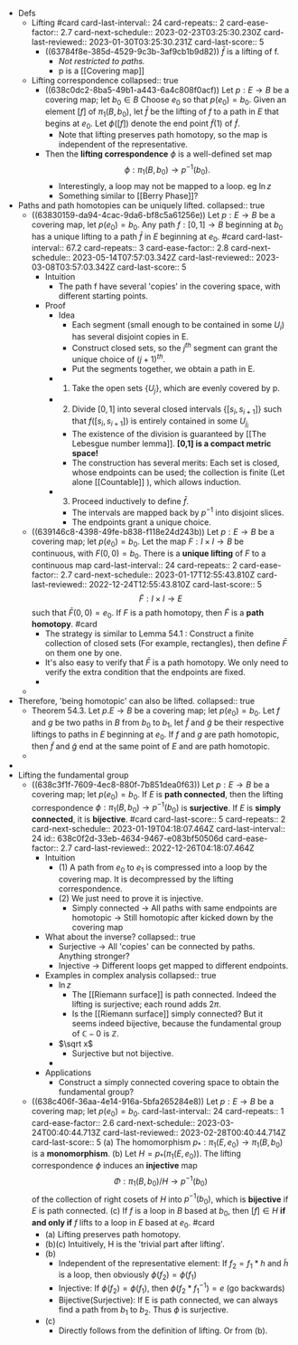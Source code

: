- Defs
	- Lifting #card
	  card-last-interval:: 24
	  card-repeats:: 2
	  card-ease-factor:: 2.7
	  card-next-schedule:: 2023-02-23T03:25:30.230Z
	  card-last-reviewed:: 2023-01-30T03:25:30.231Z
	  card-last-score:: 5
		- ((63784f8e-385d-4529-9c3b-3af9cb1b9d82))
		  $\bar f$ is a lifting of f.
			- *Not restricted to paths.*
			- p is a [[Covering map]]
	- Lifting correspondence
	  collapsed:: true
		- ((638c0dc2-8ba5-49b1-a443-6a4c808f0acf)) Let $p: E \rightarrow B$ be a covering map; let $b_0 \in B$ Choose $e_0$ so that $p\left(e_0\right)=b_0$. Given an element $[f]$ of $\pi_1\left(B, b_0\right)$, let $\bar{f}$ be the lifting of $f$ to a path in $E$ that begins at $e_0$. Let $\phi([f])$ denote the end point $\tilde{f}(1)$ of $\tilde{f}$.
			- Note that lifting preserves path homotopy, so the map is independent of the representative.
		- Then the **lifting correspondence** $\phi$ is a well-defined set map
		  $$
		  \phi: \pi_1\left(B, b_0\right) \rightarrow p^{-1}\left(b_0\right) .
		  $$
			- Interestingly, a loop may not be mapped to a loop. eg $\ln z$
			- Something similar to [[Berry Phase]]?
- Paths and path homotopies can be uniquely lifted.
  collapsed:: true
	- ((63830159-da94-4cac-9da6-bf8c5a61256e)) Let $p: E \rightarrow B$ be a covering map, let $p\left(e_0\right)=b_0$. Any path $f: [0,1] \rightarrow B$ beginning at $b_0$ has a unique lifting to a path $\bar{f}$ in $E$ beginning at $e_0$. #card
	  card-last-interval:: 67.2
	  card-repeats:: 3
	  card-ease-factor:: 2.8
	  card-next-schedule:: 2023-05-14T07:57:03.342Z
	  card-last-reviewed:: 2023-03-08T03:57:03.342Z
	  card-last-score:: 5
		- Intuition
			- The path f have several 'copies' in the covering space, with different starting points.
		- Proof
			- Idea
				- Each segment (small enough to be contained in some $U_i$) has several disjoint copies in E.
				- Construct closed sets, so the $j^{th}$ segment can grant the unique choice of $(j+1)^{th}$.
				- Put the segments together, we obtain a path in E.
			- 1. Take the open sets $\{U_j\}$, which are evenly covered by p.
			- 2. Divide $[0,1]$ into several closed intervals $\{[s_i,s_{i+1}]\}$ such that $f([s_i,s_{i+1}])$ is entirely contained in some $U_{j_i}$
				- The existence of the division is guaranteed by [[The Lebesgue number lemma]]. **[0,1] is a compact metric space!**
				- The construction has several merits: Each set is closed, whose endpoints can be used; the collection is finite (Let alone [[Countable]] ), which allows induction.
			- 3. Proceed inductively to define $\bar f$.
				- The intervals are mapped back by $p^{-1}$ into disjoint slices.
				- The endpoints grant a unique choice.
	- ((639146c8-4398-49fe-b838-f118e24d243b)) Let $p: E \rightarrow B$ be a covering map; let $p\left(e_0\right)=b_0$. Let the map $F: I \times I \rightarrow B$ be continuous, with $F(0,0)=b_0$. There is a **unique lifting** of $F$ to a continuous map
	  card-last-interval:: 24
	  card-repeats:: 2
	  card-ease-factor:: 2.7
	  card-next-schedule:: 2023-01-17T12:55:43.810Z
	  card-last-reviewed:: 2022-12-24T12:55:43.810Z
	  card-last-score:: 5
	  $$
	  \tilde{F}: I \times I \rightarrow E
	  $$
	  such that $\bar{F}(0,0)=e_0$. If $F$ is a path homotopy, then $\tilde{F}$ is a **path homotopy**. #card
		- The strategy is similar to Lemma 54.1 : Construct a finite collection of closed sets (For example, rectangles), then define $\bar F$ on them one by one.
		- It's also easy to verify that $\bar F$ is a path homotopy. We only need to verify the extra condition that the endpoints are fixed.
		-
	-
- Therefore, 'being homotopic' can also be lifted.
  collapsed:: true
	- Theorem 54.3. Let $p . E \rightarrow B$ be a covering map; let $p\left(e_0\right)=b_0$. Let $f$ and $g$ be two paths in $B$ from $b_0$ to $b_1$, let $\tilde{f}$ and $\tilde{g}$ be their respective liftings to paths in $E$ beginning at $e_0$. If $f$ and $g$ are path homotopic, then $\tilde{f}$ and $\tilde{g}$ end at the same point of $E$ and are path homotopic.
	-
-
- Lifting the fundamental group
	- ((638c3f1f-7609-4ec8-880f-7b851dea0f63)) Let $p: E \rightarrow B$ be a covering map; let $p\left(e_0\right)=b_0$. If $E$ is **path connected**, then the lifting correspondence $\phi: \pi_1\left(B, b_0\right) \rightarrow p^{-1}\left(b_0\right)$ is **surjective**. If $E$ is **simply connected**, it is **bijective**. #card
	  card-last-score:: 5
	  card-repeats:: 2
	  card-next-schedule:: 2023-01-19T04:18:07.464Z
	  card-last-interval:: 24
	  id:: 638c0f2d-33eb-4634-9467-e083bf50506d
	  card-ease-factor:: 2.7
	  card-last-reviewed:: 2022-12-26T04:18:07.464Z
		- Intuition
			- (1) A path from $e_0$ to $e_1$ is compressed into a loop by the covering map. It is decompressed by the lifting correspondence.
			- (2) We just need to prove it is injective.
				- Simply connected -> All paths with same endpoints are homotopic -> Still homotopic after kicked down by the covering map
		- What about the inverse?
		  collapsed:: true
			- Surjective -> All 'copies' can be connected by paths. Anything stronger?
			- Injective -> Different loops get mapped to different endpoints.
		- Examples in complex analysis
		  collapsed:: true
			- $\ln z$
				- The [[Riemann surface]] is path connected. Indeed the lifting is surjective; each round adds $2\pi$.
				- Is the [[Riemann surface]] simply connected? But it seems indeed bijective, because the fundamental group of $\mathbb C -0$ is $\mathbb Z$.
			- $\sqrt x$
				- Surjective but not bijective.
			-
		- Applications
			- Construct a simply connected covering space to obtain the fundamental group?
	- ((638c406f-36aa-4e14-916a-5bfa265284e8)) Let $p: E \rightarrow B$ be a covering map; let $p\left(e_0\right)=b_0$.
	  card-last-interval:: 24
	  card-repeats:: 1
	  card-ease-factor:: 2.6
	  card-next-schedule:: 2023-03-24T00:40:44.713Z
	  card-last-reviewed:: 2023-02-28T00:40:44.714Z
	  card-last-score:: 5
	  (a) The homomorphism $p_*: \pi_1\left(E, e_0\right) \rightarrow \pi_1\left(B, b_0\right)$ is a **monomorphism**.
	  (b) Let $H=p_*\left(\pi_1\left(E, e_0\right)\right)$. The lifting correspondence $\phi$ induces an **injective** map
	  $$
	  \Phi: \pi_1\left(B, b_0\right) / H \rightarrow p^{-1}\left(b_0\right)
	  $$
	  of the collection of right cosets of $H$ into $p^{-1}\left(b_0\right)$, which is **bijective** if $E$ is path connected.
	  (c) If $f$ is a loop in $B$ based at $b_0$, then $[f] \in H$ **if and only if** $f$ lifts to a loop in $E$ based at $e_0$. #card
		- (a) Lifting preserves path homotopy.
		- (b)(c) Intuitively, H is the 'trivial part after lifting'.
		- (b)
			- Independent of the representative element: If $f_2=f_1 * h$ and $\tilde h$ is a loop, then obviously $\phi(f_2)=\phi(f_1)$
			- Injective: If $\phi(f_2)=\phi(f_1)$, then $\phi(f_2 * f_1^{-1})=e$ (go backwards)
			- Bijective(Surjective): If E is path connected, we can always find a path from $b_1$ to $b_2$. Thus $\phi$ is surjective.
		- (c)
			- Directly follows from the definition of lifting. Or from (b).